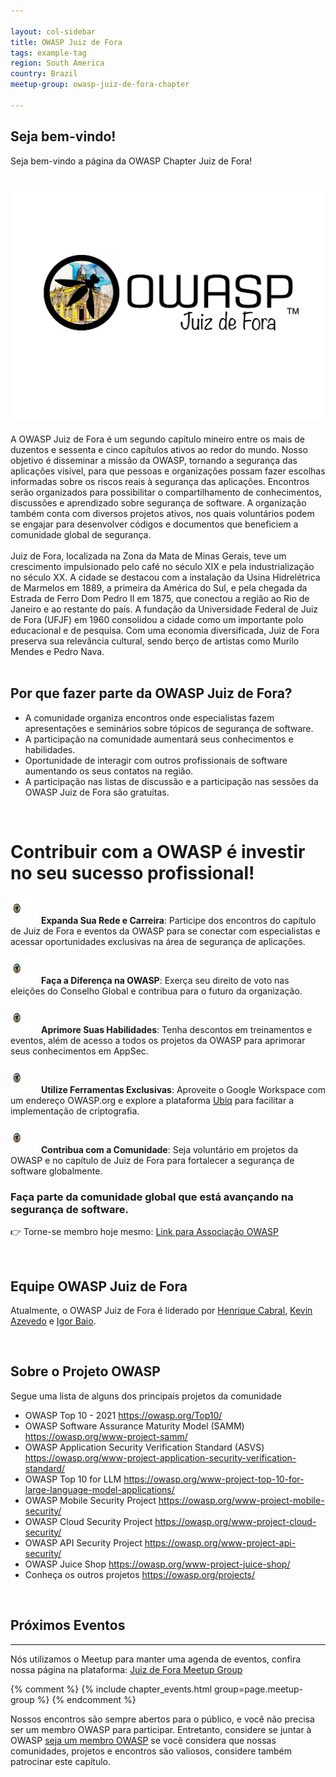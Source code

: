 ```yaml
---

layout: col-sidebar
title: OWASP Juiz de Fora
tags: example-tag
region: South America
country: Brazil
meetup-group: owasp-juiz-de-fora-chapter

---
```


## Seja bem-vindo!
Seja bem-vindo a página da OWASP Chapter Juiz de Fora!

<br>
<center>
<img src="assets/images/owasp-JF-black.png">
</center>

<br>
A OWASP Juiz de Fora é um segundo capítulo mineiro entre os mais de duzentos e sessenta e cinco capítulos ativos ao redor do mundo. Nosso objetivo é disseminar a missão da OWASP, tornando a segurança das aplicações visível, para que pessoas e organizações possam fazer escolhas informadas sobre os riscos reais à segurança das aplicações.
Encontros serão organizados para possibilitar o compartilhamento de conhecimentos, discussões e aprendizado sobre segurança de software. A organização também conta com diversos projetos ativos, nos quais voluntários podem se engajar para desenvolver códigos e documentos que beneficiem a comunidade global de segurança.<br>
<br>
Juiz de Fora, localizada na Zona da Mata de Minas Gerais, teve um crescimento impulsionado pelo café no século XIX e pela industrialização no século XX.
A cidade se destacou com a instalação da Usina Hidrelétrica de Marmelos em 1889, a primeira da América do Sul, e pela chegada da Estrada de Ferro Dom Pedro II em 1875, que conectou a região ao Rio de Janeiro e ao restante do país.
A fundação da Universidade Federal de Juiz de Fora (UFJF) em 1960 consolidou a cidade como um importante polo educacional e de pesquisa.
Com uma economia diversificada, Juiz de Fora preserva sua relevância cultural, sendo berço de artistas como Murilo Mendes e Pedro Nava.<br>
<br>

## Por que fazer parte da OWASP Juiz de Fora?
<ul>
<li>A comunidade organiza encontros onde especialistas fazem apresentações e seminários sobre tópicos de segurança de software.</li>
<li>A participação na comunidade aumentará seus conhecimentos e habilidades.</li>
<li>Oportunidade de interagir com outros profissionais de software aumentando os seus contatos na região.</li>
<li>A participação nas listas de discussão e a participação nas sessões da OWASP Juiz de Fora são gratuitas.</li>
</ul>
<br>

# Contribuir com a OWASP é investir no seu sucesso profissional!

<img src="assets/images/owasp-JF-black-logo.png" alt="OWASP JF Icon" width="45" height="45"> **Expanda Sua Rede e Carreira**: Participe dos encontros do capítulo de Juiz de Fora e eventos da OWASP para se conectar com especialistas e acessar oportunidades exclusivas na área de segurança de aplicações.

<img src="assets/images/owasp-JF-black-logo.png" alt="OWASP JF Icon" width="45" height="45"> **Faça a Diferença na OWASP**: Exerça seu direito de voto nas eleições do Conselho Global e contribua para o futuro da organização.

<img src="assets/images/owasp-JF-black-logo.png" alt="OWASP JF Icon" width="45" height="45"> **Aprimore Suas Habilidades**: Tenha descontos em treinamentos e eventos, além de acesso a todos os projetos da OWASP para aprimorar seus conhecimentos em AppSec.

<img src="assets/images/owasp-JF-black-logo.png" alt="OWASP JF Icon" width="45" height="45"> **Utilize Ferramentas Exclusivas**: Aproveite o Google Workspace com um endereço OWASP.org e explore a plataforma [Ubiq](https://www.ubiqsecurity.com/owasp) para facilitar a implementação de criptografia.

<img src="assets/images/owasp-JF-black-logo.png" alt="OWASP JF Icon" width="45" height="45"> **Contribua com a Comunidade**: Seja voluntário em projetos da OWASP e no capítulo de Juiz de Fora para fortalecer a segurança de software globalmente.

### Faça parte da comunidade global que está avançando na segurança de software.

👉 Torne-se membro hoje mesmo: [Link para Associação OWASP](https://owasp.org/membership/)


<br>

## Equipe OWASP Juiz de Fora

Atualmente, o OWASP Juiz de Fora é liderado por [Henrique Cabral](https://www.linkedin.com/in/cabralsecurity/), [Kevin Azevedo](https://www.linkedin.com/in/kevin-azevedo-278526157/) e [Igor Baio](https://www.linkedin.com/in/igor-baio-272a24167/).

<br>


## Sobre o Projeto OWASP

Segue uma lista de alguns dos principais projetos da comunidade

  - OWASP Top 10 - 2021 
    <https://owasp.org/Top10/>
  - OWASP Software Assurance Maturity Model (SAMM)
    <https://owasp.org/www-project-samm/>
  - OWASP Application Security Verification Standard (ASVS)
    <https://owasp.org/www-project-application-security-verification-standard/>
  - OWASP Top 10 for LLM
    <https://owasp.org/www-project-top-10-for-large-language-model-applications/>
  - OWASP Mobile Security Project
    <https://owasp.org/www-project-mobile-security/>
  - OWASP Cloud Security Project
    <https://owasp.org/www-project-cloud-security/>
  - OWASP API Security Project
    <https://owasp.org/www-project-api-security/>
  - OWASP Juice Shop
    <https://owasp.org/www-project-juice-shop/>
  - Conheça os outros projetos
    <https://owasp.org/projects/>

<br>

## Próximos Eventos
---------------------

Nós utilizamos o Meetup para manter uma agenda de eventos, confira nossa página na plataforma: [Juiz de Fora Meetup Group](https://www.meetup.com/owasp-juiz-de-fora-chapter/)

{% comment %}
{% include chapter_events.html group=page.meetup-group %}
{% endcomment %}

Nossos encontros são sempre abertos para o público, e você não precisa ser um membro OWASP para participar. Entretanto, considere se juntar à OWASP  [seja um membro OWASP](https://owasp.org/membership/) se você considera que nossas comunidades, projetos e encontros são valiosos, considere também patrocinar este capítulo.

<br>
